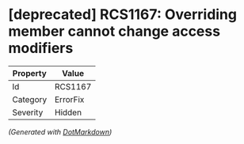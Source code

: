# \[deprecated\] RCS1167: Overriding member cannot change access modifiers

| Property | Value    |
| -------- | -------- |
| Id       | RCS1167  |
| Category | ErrorFix |
| Severity | Hidden   |


*\(Generated with [DotMarkdown](http://github.com/JosefPihrt/DotMarkdown)\)*